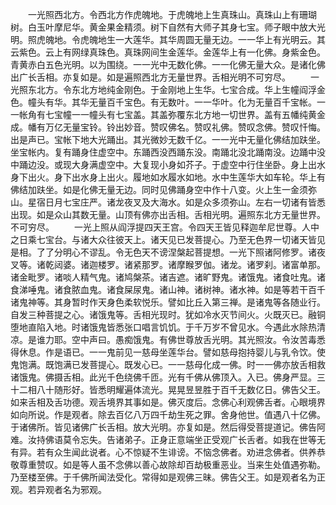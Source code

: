 <!-- { "loadSidebar": true } -->
　　一光照西北方。令西北方作虎魄地。于虎魄地上生真珠山。真珠山上有珊瑚树。白玉叶摩尼华。黄金果金精须。树下自然有大师子其身七宝。师子眼中放大光明。照虎魄地。令虎魄地生一大莲华。其华周圆无量无边。一一华上有光明云。其云紫色。云上有网绿真珠色。真珠网间生金莲华。金莲华上有一化佛。身紫金色。青黄赤白五色光明。以为围绕。一一光中无数化佛。一一化佛无量大众。是诸化佛出广长舌相。亦复如是。如是遍照西北方无量世界。舌相光明不可穷尽。
　　一光照东北方。令东北方地纯金刚色。于金刚地上生华。七宝合成。华上生幢阎浮金色。幢头有华。其华无量百千宝色。有无数叶。一一华叶。化为无量百千宝帐。一一帐角有七宝幢一一幢头有七宝盖。其盖弥覆东北方地一切世界。盖有五幡纯黄金成。幡有万亿无量宝铃。铃出妙音。赞叹佛名。赞叹礼佛。赞叹念佛。赞叹忏悔。出是声已。宝帐下地大光踊出。其光微妙无数千亿。一一光中无量化佛结加趺坐。坐宝帐内。复有踊身住虚空中。东踊西没西踊东没。南踊北没北踊南没。边踊中没中踊边没。或现大身满虚空中。大复现小身如芥子。于虚空中行住坐卧。身上出水身下出火。身下出水身上出火。履地如水履水如地。水中生莲华大如车轮。华上有佛结加趺坐。如是化佛无量无边。同时见佛踊身空中作十八变。火上生一金须弥山。星宿日月七宝庄严。诸龙夜叉及大海水。如是众多须弥山。左右一切诸有皆悉出现。如是众山其数无量。山顶有佛亦出舌相。舌相光明。遍照东北方无量世界。不可穷尽。
　　一光上照从阎浮提四天王宫。令四天王皆见释迦牟尼世尊。人中之日乘七宝台。与诸大众往彼天上。诸天见已发菩提心。乃至无色界一切诸天皆见是相。了了分明心不谬乱。令无色天不谤涅槃起菩提想。一光下照诸阿修罗。诸夜叉等。诸乾闼婆。诸迦楼罗。诸紧那罗。诸摩睺罗伽。诸龙。诸罗刹。诸富单那。诸金毗罗。诸啖人精气鬼。诸鸠槃茶。诸吉遮。诸旷野鬼。诸饿鬼。诸食吐鬼。诸食涕唾鬼。诸食脓血鬼。诸食屎尿鬼。诸山神。诸树神。诸水神。如是等若干百千诸鬼神等。其身暂时作天身色柔软悦乐。譬如比丘入第三禅。是诸鬼等各随业行。自发三种菩提之心。诸饿鬼等。舌相光现时。犹如冷水灭节间火。火既灭已。融铜堕地直陷入地。时诸饿鬼皆悉张口唱言饥饥。于千万岁不曾见水。今遇此水除热清凉。是谁力耶。空中声曰。愚痴饿鬼。有佛世尊放舌光明。其光照汝。令汝苦毒悉得休息。作是语已。一一鬼前见一慈母坐莲华台。譬如慈母抱持婴儿与乳令饮。使鬼饱满。既饱满已发菩提心。既发心已。一一慈母化成一佛。时一一佛亦放舌相救诸饿鬼。佛摄舌相。此光千色绕佛千匝。光有千佛从佛顶入。入已。佛身严显。三十二相八十随形好。皆悉明耀遍体流光。晃晃昱昱胜于百千无数亿日。佛告父王。如来舌相及舌功德。观舌境界其事如是。佛灭度后。念佛心利观佛舌者。心眼境界如向所说。作是观者。除去百亿八万四千劫生死之罪。舍身他世。值遇八十亿佛。于诸佛所。皆见诸佛广长舌相。放大光明。亦复如是。然后得受菩提道记。佛告阿难。汝持佛语莫令忘失。告诸弟子。正身正意端坐正受观广长舌者。如我在世等无有异。若有众生闻此说者。心不惊疑不生诽谤。不恼念佛者。劝进念佛者。供养恭敬尊重赞叹。如是等人虽不念佛以善心故除却百劫极重恶业。当来生处值遇弥勒。乃至楼至佛。于千佛所闻法受化。常得如是观佛三昧。佛告父王。如是观者名为正观。若异观者名为邪观。
